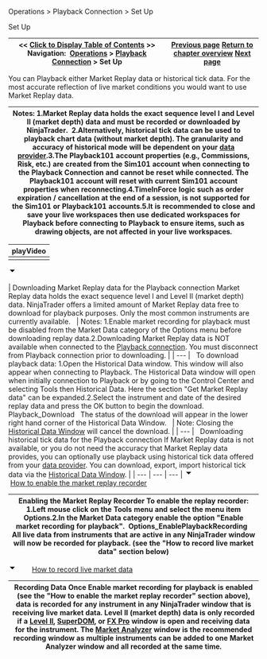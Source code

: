 ﻿
Operations \> Playback Connection \> Set Up

Set Up

| \<\< [Click to Display Table of Contents](set_up12.md) \>\> **Navigation:**     [Operations](operations.md) \> [Playback Connection](playback_connection.md) \> Set Up | [Previous page](playback_connection.md) [Return to chapter overview](playback_connection.md) [Next page](playback.md) |
| --- | --- |
You can Playback either Market Replay data or historical tick data. For the most accurate reflection of live market conditions you would want to use Market Replay data. 
 

| Notes: 1\.Market Replay data holds the exact sequence level I and Level II (market depth) data and must be recorded or downloaded by NinjaTrader.  2\.Alternatively, historical tick data can be used to playback chart data (without market depth). The granularity and accuracy of historical mode will be dependent on your [data provider](data_by_provider.md).3\.The Playback101 account properties (e.g., Commissions, Risk, etc.) are created from the Sim101 account when connecting to the Playback Connection and cannot be reset while connected. The Playback101 account will reset with current Sim101 account properties when reconnecting.4\.TimeInForce logic such as order expiration / cancellation at the end of a session, is not supported for the Sim101 or Playback101 accounts.5\.It is recommended to close and save your live workspaces then use dedicated workspaces for Playback before connecting to Playback to ensure items, such as drawing objects, are not affected in your live workspaces. |
| --- |

| playVideo |
| --- |
|  |
![tog_minus](tog_minus.gif)

| Downloading Market Replay data for the Playback connection Market Replay data holds the exact sequence level I and Level II (market depth) data. NinjaTrader offers a limited amount of Market Replay data free to download for playback purposes. Only the most common instruments are currently available.     | Notes:  1\.Enable market recording for playback must be disabled from the Market Data category of the Options menu before downloading replay data.2\.Downloading Market Replay data is NOT available when connected to the [Playback connection](playback_connection.md). You must disconnect from Playback connection prior to downloading. | | --- |      To download playback data: 1\.Open the Historical Data window. This window will also appear when connecting to Playback. The Historical Data window will open when initially connection to Playback or by going to the Control Center and selecting Tools then Historical Data. Here the section "Get Market Replay data" can be expanded.2\.Select the instrument and date of the desired replay data and press the OK button to begin the download.  Playback_Download   The status of the download will appear in the lower right hand corner of the Historical Data Window.     | Note:  Closing the [Historical Data Window](historical_data_manager.md) will cancel the download. | | --- |      Downloading historical tick data for the Playback connection If Market Replay data is not available, or you do not need the accuracy that Market Replay data provides, you can optionally use playback using historical tick data offered from your [data provider](data_by_provider.md). You can download, export, import historical tick data via the [Historical Data Window](historical_data_manager.md). |
| --- | --- | --- |
![tog_minus](tog_minus.gif)        [How to enable the market replay recorder](javascript:HMToggle('toggle','HowToEnableTheMarketReplayRecorder','HowToEnableTheMarketReplayRecorder_ICON'))

| Enabling the Market Replay Recorder To enable the replay recorder: 1\.Left mouse click on the Tools menu and select the menu item Options.2\.In the Market Data category enable the option "Enable market recording for playback".  Options_EnablePlaybackRecording   All live data from instruments that are active in any NinjaTrader window will now be recorded for playback. (see the "How to record live market data" section below) |
| --- |
![tog_minus](tog_minus.gif)        [How to record live market data](javascript:HMToggle('toggle','HowToRecordLiveMarketData','HowToRecordLiveMarketData_ICON'))

| Recording Data Once Enable market recording for playback is enabled (see the "How to enable the market replay recorder" section above), data is recorded for any instrument in any NinjaTrader window that is receiving live market data. Level II (market depth) data is only recorded if a [Level II](level_ii.md), [SuperDOM](superdom.md), or [FX Pro](fx_pro.md) window is open and receiving data for the instrument. The [Market Analyzer](market_analyzer.md) window is the recommended recording window as multiple instruments can be added to one Market Analyzer window and all recorded at the same time. |
| --- |

